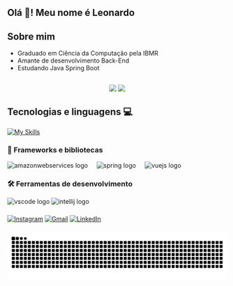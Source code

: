 <h2 align="left">Olá 👋! Meu nome é Leonardo</h2>

###

## Sobre mim

- Graduado em Ciência da Computação pela IBMR
- Amante de desenvolvimento Back-End
- Estudando Java Spring Boot

##

<div align="center">
  <img src="https://github-readme-stats.vercel.app/api?username=PascoalTec&theme=vue-dark&show_icons=true&hide_border=true&count_private=true"  />
  <img src="https://github-readme-stats.vercel.app/api/top-langs/?username=PascoalTec&theme=vue-dark&show_icons=true&hide_border=true&layout=compact"/>
</div>

###

## Tecnologias e linguagens 💻

<div align="left">
  
  [![My Skills](https://skillicons.dev/icons?i=html,css,js,java,docker,oracle)](https://skillicons.dev)

  ### 🚀 Frameworks e bibliotecas
  <img src="https://cdn.jsdelivr.net/gh/devicons/devicon/icons/amazonwebservices/amazonwebservices-line-wordmark.svg" height="40" alt="amazonwebservices logo"  />
  <img width="12" />
  <img src="https://cdn.jsdelivr.net/gh/devicons/devicon/icons/spring/spring-original.svg" height="40" alt="spring logo"  />
  <img width="12" />
  <img src="https://cdn.jsdelivr.net/gh/devicons/devicon/icons/vuejs/vuejs-original-wordmark.svg" height="40" alt="vuejs logo"  />
  <img width="12" />

  ### 🛠️ Ferramentas de desenvolvimento

  <img src="https://cdn.jsdelivr.net/gh/devicons/devicon/icons/vscode/vscode-original.svg" height="40" alt="vscode logo"  />
  <img src="https://cdn.jsdelivr.net/gh/devicons/devicon/icons/intellij/intellij-original.svg" height="40" alt="intellij logo"  />
</div>

###

<p align ="left">
  <a href="https://www.instagram.com/_leonardopascoal?igsh=MTIzbGJ6YjN0dHoyYw%3D%3D&utm_source=qr" title="Instagram">
  <img src="https://img.shields.io/badge/-Instagram-DF0174?style=flat-square&labelColor=DF0174&logo=instagram&logoColor=white&link=https://www.instagram.com/_leonardopascoal/" alt="Instagram"/></a>
  <a href= "https://mail.google.com/mail/?view=cm&fs=1&to=leonardo.paascoal@gmail.com">
  <img src="https://img.shields.io/badge/-Gmail-FF0000?style=flat-square&labelColor=FF0000&logo=gmail&logoColor=white&link=LINK-DO-SEU-GMAIL" alt="Gmail" alt="gmail logo"/></a>
  <a href="https://www.linkedin.com/in/leonardopascoal1/" title="LinkedIn">
  <img src="https://img.shields.io/badge/-Linkedin-0e76a8?style=flat-square&logo=Linkedin&logoColor=white&link=https://www.linkedin.com/in/leonardopascoal1/" alt="LinkedIn"/></a>
</p>



###


<img src="https://raw.githubusercontent.com/PascoalTec/PascoalTec/output/snake.svg" alt="Snake animation" />

###
